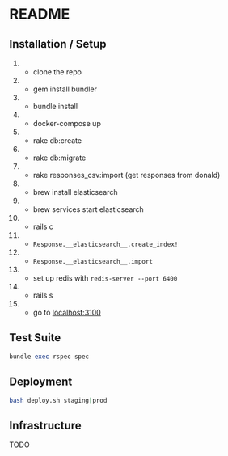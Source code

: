 # README


## Installation / Setup
1. - clone the repo
1. - gem install bundler
1. - bundle install
1. - docker-compose up
1. - rake db:create
1. - rake db:migrate
1. - rake responses_csv:import (get responses from donald)
1. - brew install elasticsearch
1. - brew services start elasticsearch
1. - rails c
1. - `Response.__elasticsearch__.create_index!`
1. - `Response.__elasticsearch__.import`
1. - set up redis with ```redis-server --port 6400```
1. - rails s
1. - go to [localhost:3100](http://localhost:3100)

## Test Suite
```ruby
bundle exec rspec spec
```

## Deployment
```bash
bash deploy.sh staging|prod
```

## Infrastructure
TODO